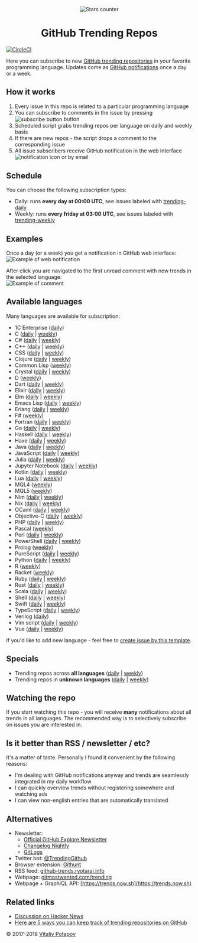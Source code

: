 <div align="center"><img src="https://user-images.githubusercontent.com/1473072/33020417-45869a00-ce0f-11e7-9faa-368445d463f7.gif" alt="Stars counter"/></div>
<h1 align="center">GitHub Trending Repos</h1>
<a href="https://circleci.com/gh/vitalets/github-trending-repos"><img src="https://circleci.com/gh/vitalets/github-trending-repos.svg?style=svg" alt="CircleCI"/></a>

Here you can subscribe to new [GitHub trending repositories](https://github.com/trending) in your favorite programming language.
Updates come as [GitHub notifications] once a day or a week.

## How it works
1. Every issue in this repo is related to a particular programming language
2. You can subscribe to comments in the issue by pressing <img alt="subscribe button" valign="middle" src="https://user-images.githubusercontent.com/1473072/32487280-46f4489c-c3ba-11e7-82d7-cfe073cac8d1.png"> button
3. Scheduled script grabs trending repos per language on daily and weekly basis
4. If there are new repos - the script drops a comment to the corresponding issue
5. All issue subscribers receive GitHub notification in the web interface <img alt="notification icon" valign="bottom" src="https://user-images.githubusercontent.com/1473072/32723023-01555c78-c87d-11e7-8190-6bf3bb0ec405.png"> or by email

## Schedule
You can choose the following subscription types:
* Daily: runs **every day at 00:00 UTC**, see issues labeled with [trending-daily](https://github.com/vitalets/github-trending-repos/labels/trending-daily)
* Weekly: runs **every friday at 03:00 UTC**, see issues labeled with [trending-weekly](https://github.com/vitalets/github-trending-repos/labels/trending-weekly)

## Examples
Once a day (or a week) you get a notification in GitHub web interface:  
![Example of web notification](https://user-images.githubusercontent.com/1473072/32488601-4295b138-c3be-11e7-8eb2-18a624c54ca2.png)

After click you are navigated to the first unread comment with new trends in the selected language:  
![Example of comment](https://user-images.githubusercontent.com/1473072/33029917-f054b67c-ce2a-11e7-9b42-a7ee16d98228.png)

## Available languages
Many languages are available for subscription:

* 1C Enterprise ([daily](https://github.com/vitalets/github-trending-repos/issues/43))
* C ([daily](https://github.com/vitalets/github-trending-repos/issues/33) | [weekly](https://github.com/vitalets/github-trending-repos/issues/21))
* C# ([daily](https://github.com/vitalets/github-trending-repos/issues/31) | [weekly](https://github.com/vitalets/github-trending-repos/issues/19))
* C++ ([daily](https://github.com/vitalets/github-trending-repos/issues/29) | [weekly](https://github.com/vitalets/github-trending-repos/issues/17))
* CSS ([daily](https://github.com/vitalets/github-trending-repos/issues/30) | [weekly](https://github.com/vitalets/github-trending-repos/issues/18))
* Clojure ([daily](https://github.com/vitalets/github-trending-repos/issues/104) | [weekly](https://github.com/vitalets/github-trending-repos/issues/105))
* Common Lisp ([weekly](https://github.com/vitalets/github-trending-repos/issues/91))
* Crystal ([daily](https://github.com/vitalets/github-trending-repos/issues/80) | [weekly](https://github.com/vitalets/github-trending-repos/issues/81))
* D ([weekly](https://github.com/vitalets/github-trending-repos/issues/136))
* Dart ([daily](https://github.com/vitalets/github-trending-repos/issues/102) | [weekly](https://github.com/vitalets/github-trending-repos/issues/103))
* Elixir ([daily](https://github.com/vitalets/github-trending-repos/issues/82) | [weekly](https://github.com/vitalets/github-trending-repos/issues/83))
* Elm ([daily](https://github.com/vitalets/github-trending-repos/issues/87) | [weekly](https://github.com/vitalets/github-trending-repos/issues/88))
* Emacs Lisp ([daily](https://github.com/vitalets/github-trending-repos/issues/89) | [weekly](https://github.com/vitalets/github-trending-repos/issues/90))
* Erlang ([daily](https://github.com/vitalets/github-trending-repos/issues/98) | [weekly](https://github.com/vitalets/github-trending-repos/issues/99))
* F# ([weekly](https://github.com/vitalets/github-trending-repos/issues/84))
* Fortran ([daily](https://github.com/vitalets/github-trending-repos/issues/126) | [weekly](https://github.com/vitalets/github-trending-repos/issues/127))
* Go ([daily](https://github.com/vitalets/github-trending-repos/issues/32) | [weekly](https://github.com/vitalets/github-trending-repos/issues/20))
* Haskell ([daily](https://github.com/vitalets/github-trending-repos/issues/46) | [weekly](https://github.com/vitalets/github-trending-repos/issues/47))
* Haxe ([daily](https://github.com/vitalets/github-trending-repos/issues/111) | [weekly](https://github.com/vitalets/github-trending-repos/issues/112))
* Java ([daily](https://github.com/vitalets/github-trending-repos/issues/8) | [weekly](https://github.com/vitalets/github-trending-repos/issues/12))
* JavaScript ([daily](https://github.com/vitalets/github-trending-repos/issues/5) | [weekly](https://github.com/vitalets/github-trending-repos/issues/16))
* Julia ([daily](https://github.com/vitalets/github-trending-repos/issues/139) | [weekly](https://github.com/vitalets/github-trending-repos/issues/140))
* Jupyter Notebook ([daily](https://github.com/vitalets/github-trending-repos/issues/109) | [weekly](https://github.com/vitalets/github-trending-repos/issues/110))
* Kotlin ([daily](https://github.com/vitalets/github-trending-repos/issues/92) | [weekly](https://github.com/vitalets/github-trending-repos/issues/93))
* Lua ([daily](https://github.com/vitalets/github-trending-repos/issues/76) | [weekly](https://github.com/vitalets/github-trending-repos/issues/77))
* MQL4 ([weekly](https://github.com/vitalets/github-trending-repos/issues/133))
* MQL5 ([weekly](https://github.com/vitalets/github-trending-repos/issues/134))
* Nim ([daily](https://github.com/vitalets/github-trending-repos/issues/78) | [weekly](https://github.com/vitalets/github-trending-repos/issues/79))
* Nix ([daily](https://github.com/vitalets/github-trending-repos/issues/96) | [weekly](https://github.com/vitalets/github-trending-repos/issues/97))
* OCaml ([daily](https://github.com/vitalets/github-trending-repos/issues/85) | [weekly](https://github.com/vitalets/github-trending-repos/issues/86))
* Objective-C ([daily](https://github.com/vitalets/github-trending-repos/issues/38) | [weekly](https://github.com/vitalets/github-trending-repos/issues/26))
* PHP ([daily](https://github.com/vitalets/github-trending-repos/issues/10) | [weekly](https://github.com/vitalets/github-trending-repos/issues/14))
* Pascal ([weekly](https://github.com/vitalets/github-trending-repos/issues/41))
* Perl ([daily](https://github.com/vitalets/github-trending-repos/issues/94) | [weekly](https://github.com/vitalets/github-trending-repos/issues/95))
* PowerShell ([daily](https://github.com/vitalets/github-trending-repos/issues/106) | [weekly](https://github.com/vitalets/github-trending-repos/issues/107))
* Prolog ([weekly](https://github.com/vitalets/github-trending-repos/issues/108))
* PureScript ([daily](https://github.com/vitalets/github-trending-repos/issues/100) | [weekly](https://github.com/vitalets/github-trending-repos/issues/101))
* Python ([daily](https://github.com/vitalets/github-trending-repos/issues/7) | [weekly](https://github.com/vitalets/github-trending-repos/issues/11))
* R ([weekly](https://github.com/vitalets/github-trending-repos/issues/39))
* Racket ([weekly](https://github.com/vitalets/github-trending-repos/issues/115))
* Ruby ([daily](https://github.com/vitalets/github-trending-repos/issues/9) | [weekly](https://github.com/vitalets/github-trending-repos/issues/13))
* Rust ([daily](https://github.com/vitalets/github-trending-repos/issues/44) | [weekly](https://github.com/vitalets/github-trending-repos/issues/45))
* Scala ([daily](https://github.com/vitalets/github-trending-repos/issues/37) | [weekly](https://github.com/vitalets/github-trending-repos/issues/25))
* Shell ([daily](https://github.com/vitalets/github-trending-repos/issues/35) | [weekly](https://github.com/vitalets/github-trending-repos/issues/23))
* Swift ([daily](https://github.com/vitalets/github-trending-repos/issues/36) | [weekly](https://github.com/vitalets/github-trending-repos/issues/24))
* TypeScript ([daily](https://github.com/vitalets/github-trending-repos/issues/34) | [weekly](https://github.com/vitalets/github-trending-repos/issues/22))
* Verilog ([daily](https://github.com/vitalets/github-trending-repos/issues/50))
* Vim script ([daily](https://github.com/vitalets/github-trending-repos/issues/118) | [weekly](https://github.com/vitalets/github-trending-repos/issues/119))
* Vue ([daily](https://github.com/vitalets/github-trending-repos/issues/128) | [weekly](https://github.com/vitalets/github-trending-repos/issues/129))

If you'd like to add new language - feel free to [create issue by this template](https://github.com/vitalets/github-trending-repos/issues/new?title=Please%20add%20%7Blang%7D&body=%7Blink%20to%20GitHub%20trending%20page%7D%20%20%0A-%20%5B%20%5D%20daily%0A-%20%5B%20%5D%20weekly).

## Specials

* Trending repos across **all languages** ([daily](https://github.com/vitalets/github-trending-repos/issues/6) | [weekly](https://github.com/vitalets/github-trending-repos/issues/15))
* Trending repos in **unknown languages** ([daily](https://github.com/vitalets/github-trending-repos/issues/28) | [weekly](https://github.com/vitalets/github-trending-repos/issues/27))

## Watching the repo
If you start watching this repo - you will receive **many** notifications about all trends in all languages.
The recommended way is to selectively subscribe on issues you are interested in.

## Is it better than RSS / newsletter / etc?
It's a matter of taste. Personally I found it convenient by the following reasons:

* I'm dealing with GitHub notifications anyway and trends are seamlessly integrated in my daily workflow
* I can quickly overview trends without registering somewhere and watching ads
* I can view non-english entries that are automatically translated

## Alternatives
* Newsletter:
  * [Official GitHub Explore Newsletter](https://github.com/explore#newsletter)
  * [Changelog Nightly](https://changelog.com/nightly)
  * [GitLogs](http://www.gitlogs.com/)
* Twitter bot: [@TrendingGithub](https://twitter.com/TrendingGithub)
* Browser extension: [Githunt](https://github.com/kamranahmedse/githunt)
* RSS feed: [github-trends.ryotarai.info](http://github-trends.ryotarai.info/)
* Webpage: [gitmostwanted.com/trending](http://gitmostwanted.com/trending/)
* Webpage + GraphiQL API: [https://trends.now.sh](https://trends.now.sh)

## Related links
* [Discussion on Hacker News](https://news.ycombinator.com/item?id=16446250#16446992)
* [Here are 5 ways you can keep track of trending repositories on GitHub](https://medium.freecodecamp.org/five-ways-of-tracking-trends-on-github-63940fca63b)

&copy; 2017-2018 [Vitaliy Potapov](https://github.com/vitalets)

[trending-daily]: https://github.com/vitalets/github-trending-repos/labels/trending-daily
[trending-weekly]: https://github.com/vitalets/github-trending-repos/labels/trending-weekly
[GitHub notifications]: https://help.github.com/articles/accessing-your-notifications/

